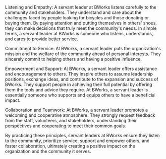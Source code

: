 Listening and Empathy: A servant leader at BWorks listens carefully to the community and stakeholders. They understand and care about the challenges faced by people looking for bicycles and those donating or buying them. By paying attention and putting themselves in others' shoes, they can make decisions that truly meet the community's needs. In simple terms, a servant leader at BWorks is someone who listens, understands, and cares to provide better service.

Commitment to Service: At BWorks, a servant leader puts the organization's mission and the welfare of the community ahead of personal interests. They sincerely commit to helping others and having a positive influence.

Empowerment and Support: At BWorks, a servant leader offers assistance and encouragement to others. They inspire others to assume leadership positions, exchange ideas, and contribute to the expansion and success of BWorks. They support people in achieving their full potential by offering them the tools and advice they require. At BWorks, a servant leader is essentially someone who supports and equips others to have a beneficial impact.

Collaboration and Teamwork: At BWorks, a servant leader promotes a welcoming and cooperative atmosphere. They strongly request feedback from the staff, volunteers, and stakeholders, understanding their perspectives and cooperating to meet their common goals.

By practicing these principles, servant leaders at BWorks ensure they listen to the community, prioritize service, support and empower others, and foster collaboration, ultimately creating a positive impact on the organization and the community it serves.
